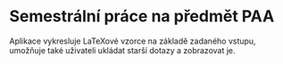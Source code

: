 # Semestrální práce na předmět PAA

Aplikace vykresluje LaTeXové vzorce na základě zadaného vstupu, umožňuje také uživateli ukládat starší dotazy a zobrazovat je.